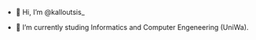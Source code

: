 - 👋 Hi, I’m @kalloutsis_

- 🌱 I’m currently studing Informatics and Computer Engeneering (UniWa).



